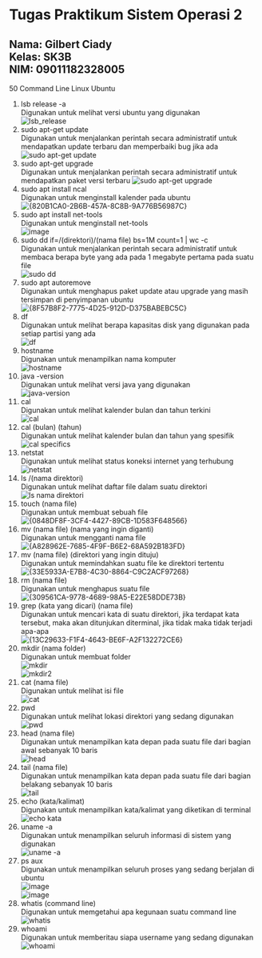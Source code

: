 # Tugas Praktikum Sistem Operasi 2
Nama: Gilbert Ciady  
Kelas: SK3B  
NIM: 09011182328005  
---  
50 Command Line Linux Ubuntu
1. lsb release -a  
   Digunakan untuk melihat versi ubuntu yang digunakan  
   ![lsb_release](https://github.com/user-attachments/assets/dfde309f-5b57-43a2-a4e6-b7c35827c837)  
2. sudo apt-get update  
   Digunakan untuk menjalankan perintah secara administratif untuk mendapatkan update terbaru dan memperbaiki bug jika ada  
   ![sudo apt-get update](https://github.com/user-attachments/assets/5798576d-cbd1-4244-89f6-d2a30bea365b)  
3. sudo apt-get upgrade  
   Digunakan untuk menjalankan perintah secara administratif untuk mendapatkan paket versi terbaru
   ![sudo apt-get upgrade](https://github.com/user-attachments/assets/cecd69aa-e4b8-4796-9862-3fdeaca67276)
4. sudo apt install ncal  
   Digunakan untuk menginstall kalender pada ubuntu  
   ![{820B1CA0-2B6B-457A-8C8B-9A776B56987C}](https://github.com/user-attachments/assets/789f13a5-afc5-40a7-b427-5ca302188988)
5. sudo apt install net-tools  
   Digunakan untuk menginstall net-tools  
   ![image](https://github.com/user-attachments/assets/e6a1fc50-3818-4a34-86bf-185ec70b4439)
6. sudo dd if=/(direktori)/(nama file) bs=1M count=1 | wc -c  
   Digunakan untuk menjalankan perintah secara administratif untuk membaca berapa byte yang ada pada 1 megabyte pertama pada suatu file  
   ![sudo dd](https://github.com/user-attachments/assets/8ed6ebda-7e22-414a-a152-8375ade29bee)
7. sudo apt autoremove  
   Digunakan untuk menghapus paket update atau upgrade yang masih tersimpan di penyimpanan ubuntu  
   ![{8F57B8F2-7775-4D25-912D-D375BABEBC5C}](https://github.com/user-attachments/assets/05832043-aa6e-4c93-b624-a699f41483c8)  
8. df  
   Digunakan untuk melihat berapa kapasitas disk yang digunakan pada setiap partisi yang ada  
   ![df](https://github.com/user-attachments/assets/4940f48e-3814-4061-8397-435b2e27c074)  
9. hostname  
   Digunakan untuk menampilkan nama komputer  
   ![hostname](https://github.com/user-attachments/assets/d806967e-e9b1-4a74-afe1-14cddc3b1a90)  
10. java -version  
   Digunakan untuk melihat versi java yang digunakan  
   ![java-version](https://github.com/user-attachments/assets/7cbe72fe-615b-4676-bf13-621e4ab9bfd5)  
11. cal  
   Digunakan untuk melihat kalender bulan dan tahun terkini  
   ![cal](https://github.com/user-attachments/assets/4697c519-1ad7-4af3-8a6d-99268b2299a6)  
12. cal (bulan) (tahun)  
    Digunakan untuk melihat kalender bulan dan tahun yang spesifik  
    ![cal specifics](https://github.com/user-attachments/assets/d3ab9386-6ea4-40e3-a2a1-66824da73f75)  
13. netstat  
    Digunakan untuk melihat status koneksi internet yang terhubung  
    ![netstat](https://github.com/user-attachments/assets/c6f9d026-c9b3-4cde-8623-44891423e731)  
14. ls /(nama direktori)  
    Digunakan untuk melihat daftar file dalam suatu direktori  
    ![ls nama direktori](https://github.com/user-attachments/assets/99bcc699-9ac6-416c-91bb-79b2ee6c0c74)
15. touch (nama file)  
    Digunakan untuk membuat sebuah file  
    ![{0848DF8F-3CF4-4427-89CB-1D583F648566}](https://github.com/user-attachments/assets/7a9d5a62-f2f4-4dd9-a471-af8349ab35ed)
16. mv (nama file) (nama yang ingin diganti)  
    Digunakan untuk mengganti nama file  
    ![{A828962E-7685-4F9F-B6E2-68A592B183FD}](https://github.com/user-attachments/assets/9c0ba1c7-2a05-425a-8bda-901e9939224b)  
17. mv (nama file) (direktori yang ingin dituju)  
    Digunakan untuk memindahkan suatu file ke direktori tertentu  
    ![{33E5933A-E7B8-4C30-8864-C9C2ACF97268}](https://github.com/user-attachments/assets/70e362b4-e495-481e-88d0-dd2ec938c4b7)  
18. rm (nama file)  
    Digunakan untuk menghapus suatu file  
    ![{309561CA-9778-4689-98A5-E22E58DDE73B}](https://github.com/user-attachments/assets/ed54efec-07a9-4976-aee4-1022a85cadf0)  
19. grep (kata yang dicari) (nama file)  
    Digunakan untuk mencari kata di suatu direktori, jika terdapat kata tersebut, maka akan ditunjukan diterminal, jika tidak maka tidak terjadi apa-apa  
    ![{13C29633-F1F4-4643-BE6F-A2F132272CE6}](https://github.com/user-attachments/assets/ab5a29d2-be5c-4321-9495-e47e67605490)  
20. mkdir (nama folder)  
    Digunakan untuk membuat folder  
    ![mkdir](https://github.com/user-attachments/assets/6d191d07-873d-4d11-a7e2-337ef1ba68fe)  
    ![mkdir2](https://github.com/user-attachments/assets/5c66b8b4-d5ed-47b8-b5c8-16368e16a6b0)  
21. cat (nama file)  
    Digunakan untuk melihat isi file  
    ![cat](https://github.com/user-attachments/assets/874357be-a581-4dec-87bc-6fe2eaa8c9ff)  
22. pwd  
    Digunakan untuk melihat lokasi direktori yang sedang digunakan  
    ![pwd](https://github.com/user-attachments/assets/7d7042bc-ff63-44f3-a68d-be8b1570450b)
23. head (nama file)  
    Digunakan untuk menampilkan kata depan pada suatu file dari bagian awal sebanyak 10 baris  
    ![head](https://github.com/user-attachments/assets/157e7069-e7cd-4eab-bf64-944d083ac516)
24. tail (nama file)  
    Digunakan untuk menampilkan kata depan pada suatu file dari bagian belakang sebanyak 10 baris  
    ![tail](https://github.com/user-attachments/assets/05c8a36a-a053-4ece-a1de-3791eea47171)  
25. echo (kata/kalimat)  
    Digunakan untuk menampilkan kata/kalimat yang diketikan di terminal  
    ![echo kata](https://github.com/user-attachments/assets/1ee6e4c2-cd25-48a9-a6fb-f3d9987f77b8)  
26. uname -a  
    Digunakan untuk menampilkan seluruh informasi di sistem yang digunakan  
    ![uname -a](https://github.com/user-attachments/assets/dd668ee8-2e26-4f46-8009-9d13b0cc301b)  
27. ps aux  
    Digunakan untuk menampilkan seluruh proses yang sedang berjalan di ubuntu  
    ![image](https://github.com/user-attachments/assets/0bac4201-17b4-4196-81d2-84db8543862d)  
    ![image](https://github.com/user-attachments/assets/952556a7-4f9d-4a90-b5c3-3920bc374091)  
28. whatis (command line)  
    Digunakan untuk memgetahui apa kegunaan suatu command line  
    ![whatis](https://github.com/user-attachments/assets/2aaf6d3a-6026-4ca0-9801-40073e5b19fb)  
29. whoami  
    Digunakan untuk memberitau siapa username yang sedang digunakan  
    ![whoami](https://github.com/user-attachments/assets/e868f234-d1cb-41c2-864a-54bce94f2c69)  
    


    
